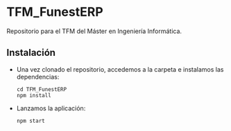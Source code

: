 # TFM_FunestERP

Repositorio para el TFM del Máster en Ingeniería Informática.

## Instalación

- Una vez clonado el repositorio, accedemos a la carpeta e instalamos las dependencias:
    ~~~~
    cd TFM_FunestERP
    npm install
    ~~~~
- Lanzamos la aplicación:
    ~~~
    npm start
    ~~~~

